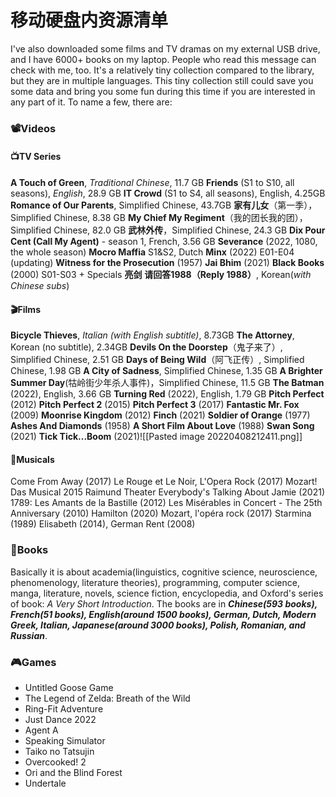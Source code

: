 # 移动硬盘内资源清单
I've also downloaded some films and TV dramas on my external USB drive, 
and I have 6000+ books on my laptop. People who read this message can 
check with me, too. 
It's a relatively tiny collection compared to the library, but they are in multiple 
languages. This tiny collection still could save you some data and bring you 
some fun during this time if you are interested in any part of it. 
To name a few, there are: 
### 📽️Videos
#### 📺TV Series
**A Touch of Green**, *Traditional Chinese*, 11.7 GB
**Friends** (S1 to S10, all seasons), *English*, 28.9 GB
**IT Crowd** (S1 to S4, all seasons), English, 4.25GB
**Romance of Our Parents**, Simplified Chinese, 43.7GB
**家有儿女**（第一季），Simplified Chinese, 8.38 GB
**My Chief My Regiment**（我的团长我的团），Simplified Chinese, 82.0 GB
**武林外传**，Simplified Chinese, 24.3 GB
**Dix Pour Cent (Call My Agent)** - season 1, French, 3.56 GB
**Severance** (2022, 1080, the whole season)
**Mocro Maffia** S1&S2, Dutch
**Minx** (2022) E01-E04 (updating)
**Witness for the Prosecution** (1957)
**Jai Bhim** (2021)
**Black Books** (2000) S01-S03 + Specials
**亮剑**
**请回答1988（Reply 1988）**, Korean(*with Chinese subs*)

#### 🎬Films 
**Bicycle Thieves**, *Italian (with English subtitle)*, 8.73GB
**The Attorney**, Korean (no subtitle), 2.34GB
**Devils On the Doorstep**（鬼子来了）, Simplified Chinese, 2.51 GB
**Days of Being Wild**（阿飞正传）, Simplified Chinese, 1.98 GB
**A City of Sadness**, Simplified Chinese, 1.35 GB
**A Brighter Summer Day**(牯岭街少年杀人事件)，Simplified Chinese, 11.5 GB
**The Batman** (2022), English, 3.66 GB
**Turning Red** (2022), English, 1.79 GB
**Pitch Perfect** (2012)
**Pitch Perfect 2** (2015)
**Pitch Perfect 3** (2017)
**Fantastic Mr. Fox** (2009)
**Moonrise Kingdom** (2012)
**Finch** (2021)
**Soldier of Orange** (1977)
**Ashes And Diamonds** (1958)
**A Short Film About Love** (1988)
**Swan Song** (2021)
**Tick Tick...Boom** (2021)![[Pasted image 20220408212411.png]]

#### 🎵Musicals
Come From Away (2017)
Le Rouge et Le Noir, L'Opera Rock (2017)
Mozart! Das Musical 2015 Raimund Theater
Everybody's Talking About Jamie (2021)
1789: Les Amants de la Bastille (2012)
Les Misérables in Concert - The 25th Anniversary (2010)
Hamilton (2020)
Mozart, l'opéra rock (2017)
Starmina (1989)
Elisabeth (2014), German
Rent (2008)

### 📕Books
Basically it is about academia(linguistics, cognitive science, neuroscience, phenomenology, literature theories), programming, computer science, manga, literature, novels, science fiction, encyclopedia, and Oxford's series of book: *A Very Short Introduction*. 
The books are in ***Chinese(593 books), French(51 books), English(around 1500 books), German, Dutch, Modern Greek, Italian, Japanese(around 3000 books), Polish, Romanian, and Russian***. 

### 🎮Games
- Untitled Goose Game
- The Legend of Zelda: Breath of the Wild
- Ring-Fit Adventure
- Just Dance 2022
- Agent A
- Speaking Simulator
- Taiko no Tatsujin
- Overcooked! 2
- Ori and the Blind Forest
- Undertale